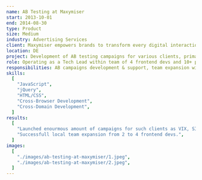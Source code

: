 ```yaml
---
name: AB Testing at Maxymiser
start: 2013-10-01
end: 2014-08-30
type: Product
size: Medium
industry: Advertising Services
client: Maxymiser empowers brands to transform every digital interaction into seamless, relevant and engaging customer experiences with its cloud-based testing, personalization and cross-channel optimization solutions.
location: DE
project: Development of AB testing campaigns for various clients, primarily from DE. Tests were built on top of unique Maxymiser mmcore library which allow to heavily adjust website's content without changing the codebase, plus Admin portal.
role: Operating as a Tech Lead within team of 4 frontend devs and 10+ people.
responsibilities: AB campaigns development & support, team expansion with onboarding & interviewing, mmcore framework improvements, code review.
skills:
  [
    "JavaScript",
    "jQuery",
    "HTML/CSS",
    "Cross-Browser Development",
    "Cross-Domain Development",
  ]
results:
  [
    "Launched enourmous amount of campaigns for such clients as VIX, SIXT, Kaspersky, T-Mobile, etc... Technology stack depends on client's frontend, byt mostly its jQuery and Vanilla Javascript solutions, plus HTML/CSS.",
    "Successfull local team expansion from 2 to 4 frontend devs.",
  ]
images:
  [
    "./images/ab-testing-at-maxymiser/1.jpeg",
    "./images/ab-testing-at-maxymiser/2.jpeg",
  ]
---
```

